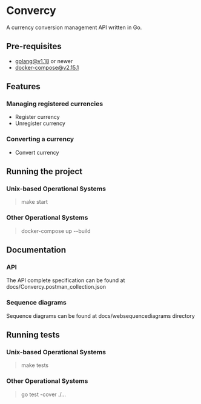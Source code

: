 # Convercy

A currency conversion management API written in Go.

## Pre-requisites

- golang@v1.18 or newer
- docker-compose@v2.15.1

## Features

### Managing registered currencies

- Register currency
- Unregister currency

### Converting a currency

- Convert currency

## Running the project

### Unix-based Operational Systems

> make start

### Other Operational Systems

> docker-compose up --build

## Documentation

### API

The API complete specification can be found at docs/Convercy.postman_collection.json

### Sequence diagrams

Sequence diagrams can be found at docs/websequencediagrams directory

## Running tests

### Unix-based Operational Systems

> make tests

### Other Operational Systems

> go test -cover ./...